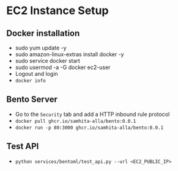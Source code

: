 # EC2 Instance Setup

## Docker installation
- sudo yum update -y
- sudo amazon-linux-extras install docker -y
- sudo service docker start
- sudo usermod -a -G docker ec2-user
- Logout and login
- `docker info`

## Bento Server
- Go to the `Security` tab and add a HTTP inbound rule protocol
- `docker pull ghcr.io/samhita-alla/bento:0.0.1`
- `docker run -p 80:3000 ghcr.io/samhita-alla/bento:0.0.1`

## Test API
- `python services/bentoml/test_api.py --url <EC2_PUBLIC_IP>`
